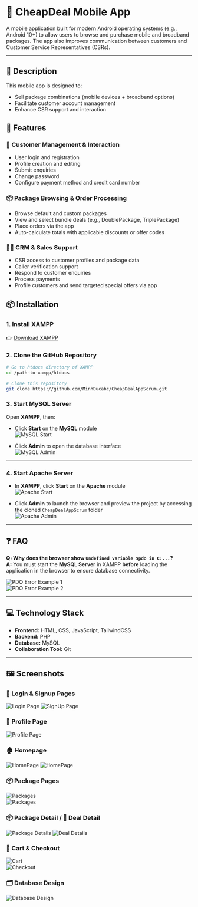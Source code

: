 # 📱 CheapDeal Mobile App

A mobile application built for modern Android operating systems (e.g., Android 10+) to allow users to browse and purchase mobile and broadband packages. The app also improves communication between customers and Customer Service Representatives (CSRs).

---

## 🧾 Description
This mobile app is designed to:
- Sell package combinations (mobile devices + broadband options)
- Facilitate customer account management
- Enhance CSR support and interaction

## 🚀 Features
### 👤 Customer Management & Interaction
- User login and registration
- Profile creation and editing
- Submit enquiries
- Change password
- Configure payment method and credit card number

### 📦 Package Browsing & Order Processing
- Browse default and custom packages
- View and select bundle deals (e.g., DoublePackage, TriplePackage)
- Place orders via the app
- Auto-calculate totals with applicable discounts or offer codes

### 🧑‍💼 CRM & Sales Support
- CSR access to customer profiles and package data
- Caller verification support
- Respond to customer enquiries
- Process payments
- Profile customers and send targeted special offers via app

## 📦 Installation
### 1. Install XAMPP  
👉 [Download XAMPP](https://www.apachefriends.org/download.html)

### 2. Clone the GitHub Repository
```bash
# Go to htdocs directory of XAMPP
cd /path-to-xampp/htdocs

# Clone this repository
git clone https://github.com/MinhDucabc/CheapDealAppScrum.git
```

### 3. Start MySQL Server

Open **XAMPP**, then:

- Click **Start** on the **MySQL** module  
  ![MySQL Start](readme_assets/image.png)

- Click **Admin** to open the database interface  
  ![MySQL Admin](readme_assets/image-1.png)

---

### 4. Start Apache Server

- In **XAMPP**, click **Start** on the **Apache** module  
  ![Apache Start](readme_assets/image-2.png)

- Click **Admin** to launch the browser and preview the project by accessing the cloned `CheapDealAppScrum` folder  
  ![Apache Admin](readme_assets/image-3.png)

---

## ❓ FAQ

**Q: Why does the browser show `Undefined variable $pdo in C:...`?**  
**A:** You must start the **MySQL Server** in XAMPP **before** loading the application in the browser to ensure database connectivity.

![PDO Error Example 1](readme_assets/image-3.png)  
![PDO Error Example 2](readme_assets/image-4.png)

---

## 💻 Technology Stack

- **Frontend:** HTML, CSS, JavaScript, TailwindCSS  
- **Backend:** PHP  
- **Database:** MySQL  
- **Collaboration Tool:** Git  

---

## 🖼️ Screenshots

### 🔐 Login & Signup Pages
![Login Page](readme_assets/login.png)
![SignUp Page](readme_assets/signup.png)

### 👤 Profile Page
![Profile Page](readme_assets/profile.png)

### 🏠 Homepage
![HomePage](readme_assets/homepage.png)
![HomePage](readme_assets/homepage1png)

### 📦 Package Pages
![Packages](readme_assets/packages.png)  
![Packages](readme_assets/packages1.png)  


### 📦 Package Detail / 💼 Deal Detail
![Package Details](readme_assets/package-details.png)
![Deal Details](readme_assets/deal-details.png)

### 🛒 Cart & Checkout
![Cart](readme_assets/cart.png)  
![Checkout](readme_assets/checkout.png)

### 🗂️ Database Design
![Database Design](readme_assets/database-design.png)
